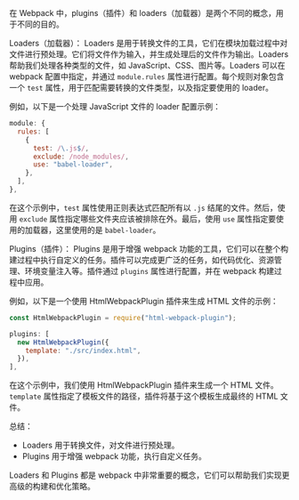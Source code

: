 
在 Webpack 中，plugins（插件）和 loaders（加载器）是两个不同的概念，用于不同的目的。

Loaders（加载器）：
Loaders 是用于转换文件的工具，它们在模块加载过程中对文件进行预处理。它们将文件作为输入，并生成处理后的文件作为输出。Loaders 帮助我们处理各种类型的文件，如 JavaScript、CSS、图片等。Loaders 可以在 webpack 配置中指定，并通过 `module.rules` 属性进行配置。每个规则对象包含一个 `test` 属性，用于匹配需要转换的文件类型，以及指定要使用的 loader。

例如，以下是一个处理 JavaScript 文件的 loader 配置示例：

```javascript
module: {
  rules: [
    {
      test: /\.js$/,
      exclude: /node_modules/,
      use: "babel-loader",
    },
  ],
},
```

在这个示例中，`test` 属性使用正则表达式匹配所有以 `.js` 结尾的文件。然后，使用 `exclude` 属性指定哪些文件夹应该被排除在外。最后，使用 `use` 属性指定要使用的加载器，这里使用的是 `babel-loader`。

Plugins（插件）：
Plugins 是用于增强 webpack 功能的工具，它们可以在整个构建过程中执行自定义的任务。插件可以完成更广泛的任务，如代码优化、资源管理、环境变量注入等。插件通过 `plugins` 属性进行配置，并在 webpack 构建过程中应用。

例如，以下是一个使用 HtmlWebpackPlugin 插件来生成 HTML 文件的示例：

```javascript
const HtmlWebpackPlugin = require("html-webpack-plugin");

plugins: [
  new HtmlWebpackPlugin({
    template: "./src/index.html",
  }),
],
```

在这个示例中，我们使用 HtmlWebpackPlugin 插件来生成一个 HTML 文件。`template` 属性指定了模板文件的路径，插件将基于这个模板生成最终的 HTML 文件。

总结：

- Loaders 用于转换文件，对文件进行预处理。
- Plugins 用于增强 webpack 功能，执行自定义任务。

Loaders 和 Plugins 都是 webpack 中非常重要的概念，它们可以帮助我们实现更高级的构建和优化策略。
